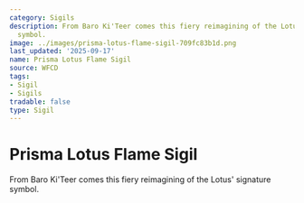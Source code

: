 ```yaml
---
category: Sigils
description: From Baro Ki'Teer comes this fiery reimagining of the Lotus' signature
  symbol.
image: ../images/prisma-lotus-flame-sigil-709fc83b1d.png
last_updated: '2025-09-17'
name: Prisma Lotus Flame Sigil
source: WFCD
tags:
- Sigil
- Sigils
tradable: false
type: Sigil
---
```


# Prisma Lotus Flame Sigil

From Baro Ki'Teer comes this fiery reimagining of the Lotus' signature symbol.

